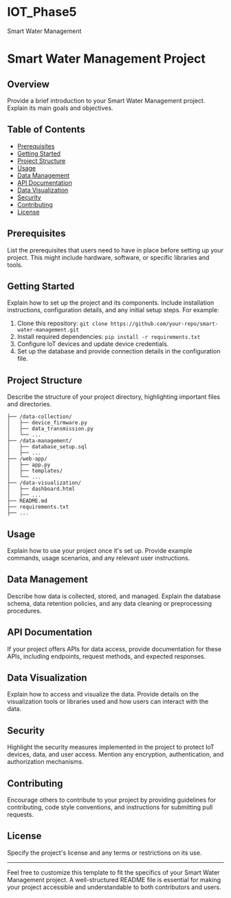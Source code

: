 # IOT_Phase5
Smart Water Management 

# Smart Water Management Project

## Overview
Provide a brief introduction to your Smart Water Management project. Explain its main goals and objectives.

## Table of Contents
- [Prerequisites](#prerequisites)
- [Getting Started](#getting-started)
- [Project Structure](#project-structure)
- [Usage](#usage)
- [Data Management](#data-management)
- [API Documentation](#api-documentation)
- [Data Visualization](#data-visualization)
- [Security](#security)
- [Contributing](#contributing)
- [License](#license)

## Prerequisites
List the prerequisites that users need to have in place before setting up your project. This might include hardware, software, or specific libraries and tools.

## Getting Started
Explain how to set up the project and its components. Include installation instructions, configuration details, and any initial setup steps. For example:

1. Clone this repository: `git clone https://github.com/your-repo/smart-water-management.git`
2. Install required dependencies: `pip install -r requirements.txt`
3. Configure IoT devices and update device credentials.
4. Set up the database and provide connection details in the configuration file.

## Project Structure
Describe the structure of your project directory, highlighting important files and directories.

```
├── /data-collection/
│   ├── device_firmware.py
│   ├── data_transmission.py
│   └── ...
├── /data-management/
│   ├── database_setup.sql
│   ├── ...
├── /web-app/
│   ├── app.py
│   ├── templates/
│   └── ...
├── /data-visualization/
│   ├── dashboard.html
│   ├── ...
├── README.md
├── requirements.txt
├── ...
```

## Usage
Explain how to use your project once it's set up. Provide example commands, usage scenarios, and any relevant user instructions.

## Data Management
Describe how data is collected, stored, and managed. Explain the database schema, data retention policies, and any data cleaning or preprocessing procedures.

## API Documentation
If your project offers APIs for data access, provide documentation for these APIs, including endpoints, request methods, and expected responses.

## Data Visualization
Explain how to access and visualize the data. Provide details on the visualization tools or libraries used and how users can interact with the data.

## Security
Highlight the security measures implemented in the project to protect IoT devices, data, and user access. Mention any encryption, authentication, and authorization mechanisms.

## Contributing
Encourage others to contribute to your project by providing guidelines for contributing, code style conventions, and instructions for submitting pull requests.

## License
Specify the project's license and any terms or restrictions on its use.

---

Feel free to customize this template to fit the specifics of your Smart Water Management project. A well-structured README file is essential for making your project accessible and understandable to both contributors and users.
